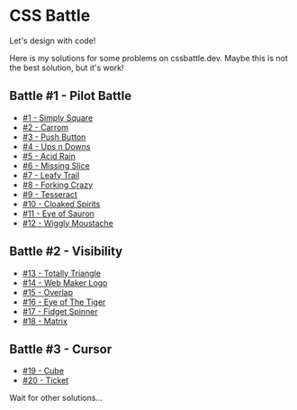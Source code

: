 # CSS Battle

Let's design with code! 

Here is my solutions for some problems on cssbattle.dev. Maybe this is not the best solution, but it's work!

## Battle #1 - Pilot Battle
- [#1 - Simply Square](./solutions/1-pilot-battle/1-simply-square.md)
- [#2 - Carrom](./solutions/1-pilot-battle/2-carrom.md)
- [#3 - Push Button](./solutions/1-pilot-battle/3-push-button.md)
- [#4 - Ups n Downs](./solutions/1-pilot-battle/4-ups-n-downs.md)
- [#5 - Acid Rain](./solutions/1-pilot-battle/5-acid-rain.md)
- [#6 - Missing Slice](./solutions/1-pilot-battle/6-missing-slice.md)
- [#7 - Leafy Trail](./solutions/1-pilot-battle/7-leafy-trail.md)
- [#8 - Forking Crazy](./solutions/1-pilot-battle/8-forking-crazy.md)
- [#9 - Tesseract](./solutions/1-pilot-battle/9-tesseract.md)
- [#10 - Cloaked Spirits](./solutions/1-pilot-battle/10-cloaked-spirits.md)
- [#11 - Eye of Sauron](./solutions/1-pilot-battle/11-eye-of-sauron.md)
- [#12 - Wiggly Moustache](./solutions/1-pilot-battle/12-wiggly-moustache.md)

## Battle #2 - Visibility
- [#13 - Totally Triangle](./solutions/2-visibility/13-totally-triangle.md)
- [#14 - Web Maker Logo](./solutions/2-visibility/14-web-maker-logo.md)
- [#15 - Overlap](./solutions/2-visibility/15-overlap.md)
- [#16 - Eye of The Tiger](./solutions/2-visibility/16-eye-of-the-tiger.md)
- [#17 - Fidget Spinner](./solutions/2-visibility/17-fidget-spinner.md)
- [#18 - Matrix](./solutions/2-visibility/18-matrix.md)

## Battle #3 - Cursor
- [#19 - Cube](./solutions/3-cursor/19-cube.md)
- [#20 - Ticket](./solutions/3-cursor/20-ticket.md)

Wait for other solutions...
